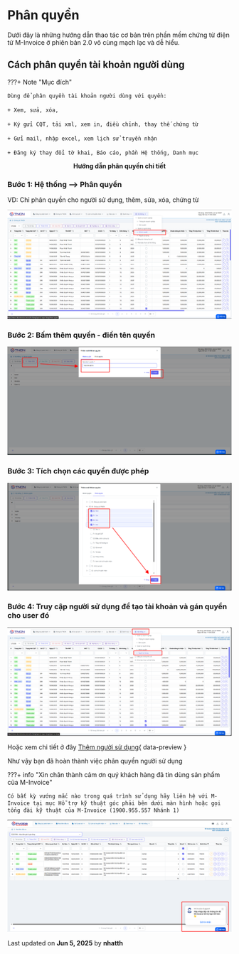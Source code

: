 # **Phân quyền**

Dưới đây là những hướng dẫn thao tác cơ bản trên phần mềm chứng từ điện tử M-Invoice ở phiên bản 2.0 vô cùng mạch lạc và dễ hiểu.

## **Cách phân quyền tài khoản người dùng**

???+ Note "Mục đích"

    Dùng để phân quyền tài khoản người dùng với quyền:

    + Xem, sửa, xóa,

    + Ký gửi CQT, tải xml, xem in, điều chỉnh, thay thế chứng từ

    + Gửi mail, nhập excel, xem lịch sử truyền nhận

    + Đăng ký thay đổi tờ khai, Báo cáo, phần Hệ thống, Danh mục

<p align="center" style="font-weight: bold;">Hướng dẫn phân quyền chi tiết</p>

### **Bước 1: Hệ thống --> Phân quyền**

VD: Chỉ phân quyền cho người sử dụng, thêm, sửa, xóa, chứng từ

![Hình 1](../assets/images/chung-tu/ct_nhomquyen_1.png)

### **Bước 2: Bấm thêm quyền - điền tên quyền**

![Hình 2](../assets/images/chung-tu/ct_nhomquyen_2.png)

### **Bước 3: Tích chọn các quyền được phép**

![Hình 2](../assets/images/chung-tu/ct_nhomquyen_3.png)

### **Bước 4: Truy cập người sử dụng để tạo tài khoản và gán quyền cho user đó**

![Hình 1](../assets/images/chung-tu/ct_nguoisudung_1.png)

Hoặc xem chi tiết ở đây [Thêm người sử dụng](them-nguoi-dung.md#attribute-lists){ data-preview }

Như vậy bạn đã hoàn thành việc phân quyền người sử dụng

???+ info "Xin chân thành cảm ơn quý khách hàng đã tin dùng sản phẩm của M-Invoice"

    Có bất kỳ vướng mắc nào trong quá trình sử dụng hãy liên hệ với M-Invoice tại mục Hỗ trợ kỹ thuật góc phải bên dưới màn hình hoặc gọi tổng đài kỹ thuật của M-Invoice (1900.955.557 Nhánh 1)

![Hình 6](../assets/images/invoice2/hotro.png)

<div class="last-updated">Last updated on <strong>Jun 5, 2025</strong> by <strong>nhatth</strong></div>
